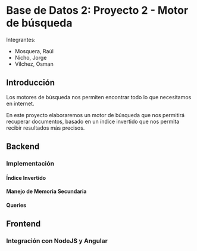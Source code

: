# Base de Datos 2: Proyecto 2 - Motor de búsqueda

Integrantes:
* Mosquera, Raúl
* Nicho, Jorge
* Vilchez, Osman

## Introducción
Los motores de búsqueda nos permiten encontrar todo lo que necesitamos en internet.

En este proyecto elaboraremos un motor de búsqueda que nos permitirá recuperar documentos, basado en un índice invertido que nos permita recibir resultados más precisos.
##  Backend

### Implementación

#### Índice Invertido

#### Manejo de Memoria Secundaria

#### Queries

##  Frontend

### Integración con NodeJS y Angular
